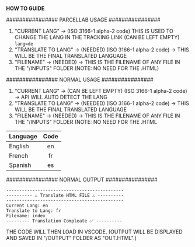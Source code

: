 **HOW TO GUIDE**

################ PARCELLAB USAGE ################

1.  "CURRENT LANG" -> (ISO 3166-1 alpha-2 code) THIS IS USED TO CHANGE THE LANG IN THE TRACKING LINK (CAN BE LEFT EMPTY)
     `lang=de`
2.  "TRANSLATE TO LANG" -> (NEEDED) (ISO 3166-1 alpha-2 code) -> THIS WILL BE THE FINAL TRANSLATED LANGUAGE
3.  "FILENAME" -> (NEEDED) -> THIS IS THE FILENAME OF ANY FILE IN THE "/INPUTS" FOLDER (NOTE: NO NEED FOR THE .HTML)

################ NORMAL USAGE ################

1.  "CURRENT LANG" -> (CAN BE LEFT EMPTY) (ISO 3166-1 alpha-2 code) -> API WILL AUTO DETECT THE LANG
2.  "TRANSLATE TO LANG" -> (NEEDED) (ISO 3166-1 alpha-2 code) -> THIS WILL BE THE FINAL TRANSLATED LANGUAGE
3.  "FILENAME" -> (NEEDED) -> THIS IS THE FILENAME OF ANY FILE IN THE "/INPUTS" FOLDER (NOTE: NO NEED FOR THE .HTML


| Language| Code           
| --------|:-----:
| English | en
| French  | fr      
| Spanish | es      


################ NORMAL OUTPUT ################
```
---------------------------------------------
---------- ♨️ Translate HTML FILE ♨️ ----------
---------------------------------------------
Current Lang: en
Translate to Lang: fr
Filename: index
--------- Translation Compleate ✅ ----------
```
THE CODE WILL THEN LOAD IN VSCODE. (OUTPUT WILL BE DISPLAYED AND SAVED IN "/OUTPUT" FOLDER AS "OUT.HTML".)
